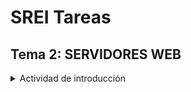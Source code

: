 
# SREI Tareas

## Tema 2: SERVIDORES WEB

<details>

<summary>Actividad de introducción</summary>

> * [ ] Introducción al http

</details>

